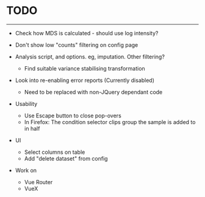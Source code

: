 # TODO
----
* Check how MDS is calculated - should use log intensity?

* Don't show low "counts" filtering on config page

* Analysis script, and options.  eg, imputation.  Other filtering?
    * Find suitable variance stabilising transformation

* Look into re-enabling error reports (Currently disabled)
    * Need to be replaced with non-JQuery dependant code

* Usability
    * Use Escape button to close pop-overs
    * In Firefox: The condition selector clips group the sample is added to in half

* UI
    * Select columns on table
    * Add "delete dataset" from config

* Work on
    * Vue Router
    * VueX